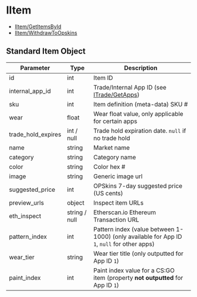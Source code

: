 # IItem

- [IItem/GetItemsById](IItem/GetItemsById.md)
- [IItem/WithdrawToOpskins](IItem/WithdrawToOpskins.md)

## Standard Item Object

Parameter | Type | Description
--------- | -----| -------- 
id | int | Item ID
internal_app_id | int | Trade/Internal App ID (see [ITrade/GetApps](/ITrade/GetApps.md))
sku | int | Item definition (meta-data) SKU #
wear | float | Wear float value, only applicable for certain apps
trade_hold_expires | int / null | Trade hold expiration date. `null` if no trade hold
name | string | Market name
category | string | Category name
color | string | Color hex #
image | string | Generic image url
suggested_price | int | OPSkins 7-day suggested price (US cents)
preview_urls | object | Inspect item URLs
eth_inspect | string / null | Etherscan.io Ethereum Transaction URL
pattern_index | int | Pattern index (value between 1-1000) (only available for App ID `1`, `null` for other apps)
wear_tier | string | Wear tier title (only outputted for App ID `1`)
paint_index | int | Paint index value for a CS:GO item (property __not outputted__ for App ID `1`)

